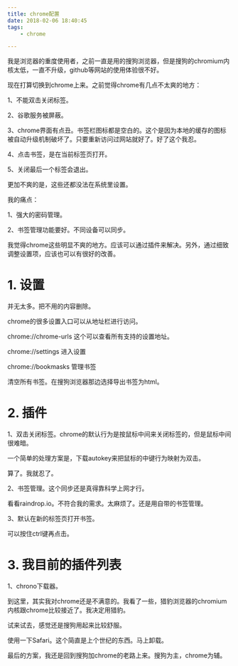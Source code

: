 ```yaml
---
title: chrome配置
date: 2018-02-06 18:40:45
tags:
	- chrome

---
```




我是浏览器的重度使用者，之前一直是用的搜狗浏览器，但是搜狗的chromium内核太低，一直不升级，github等网站的使用体验很不好。

现在打算切换到chrome上来。之前觉得chrome有几点不太爽的地方：

1、不能双击关闭标签。

2、谷歌服务被屏蔽。

3、chrome界面有点丑。书签栏图标都是空白的。这个是因为本地的缓存的图标被自动升级机制破坏了。只要重新访问过网站就好了。好了这个我忍。

4、点击书签，是在当前标签页打开。

5、关闭最后一个标签会退出。



更加不爽的是，这些还都没法在系统里设置。



我的痛点：

1、强大的密码管理。

2、书签管理功能要好。不同设备可以同步。



我觉得chrome这些明显不爽的地方。应该可以通过插件来解决。另外，通过细致调整设置项，应该也可以有很好的改善。



# 1. 设置

并无太多。把不用的内容删除。

chrome的很多设置入口可以从地址栏进行访问。

chrome://chrome-urls  这个可以查看所有支持的设置地址。

chrome://settings  进入设置

chrome://bookmasks 管理书签

清空所有书签。在搜狗浏览器那边选择导出书签为html。



# 2. 插件

1、双击关闭标签。chrome的默认行为是按鼠标中间来关闭标签的，但是鼠标中间很难暗。

一个简单的处理方案是，下载autokey来把鼠标的中键行为映射为双击。

算了。我就忍了。

2、书签管理。这个同步还是真得靠科学上网才行。

看看raindrop.io。不符合我的需求。太麻烦了。还是用自带的书签管理。

3、默认在新的标签页打开书签。

可以按住ctrl键再点击。



# 3. 我目前的插件列表

1、chrono下载器。





到这里，其实我对chrome还是不满意的。我看了一些，猎豹浏览器的chromium内核跟chrome比较接近了。我决定用猎豹。

试来试去，感觉还是搜狗用起来比较舒服。



使用一下Safari。这个简直是上个世纪的东西。马上卸载。



最后的方案，我还是回到搜狗加chrome的老路上来。搜狗为主，chrome为辅。



